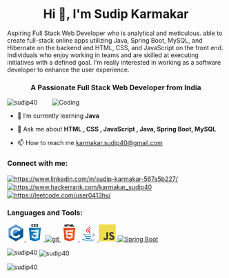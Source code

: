 <h1 align="center">Hi 👋, I'm Sudip Karmakar</h1>
<p> Aspiring Full Stack Web Developer who is analytical and meticulous. able to create full-stack online apps utilizing Java, Spring Boot, MySQL, and Hibernate on the backend and HTML, CSS, and JavaScript on the front end. Individuals who enjoy working in teams and are skilled at executing initiatives with a defined goal. I'm really interested in working as a software developer to enhance the user experience.</p>
<h3 align="center">A Passionate Full Stack Web Developer from India</h3>
<img align="right" width="400" src="https://c.tenor.com/2uyENRmiUt0AAAAC/coding.gif" alt="Coding">
<p align="left"> <img src="https://komarev.com/ghpvc/?username=sudip40&label=Profile%20views&color=0e75b6&style=flat" alt="sudip40" /> </p>

- 🌱 I’m currently learning **Java**

- 💬 Ask me about **HTML , CSS , JavaScript , Java, Spring Boot, MySQL**

- 📫 How to reach me karmakar.sudip40@gmail.com

<h3 align="left">Connect with me:</h3>
<p align="left">
<a href="https://www.linkedin.com/in/sudip-karmakar-567a5b227/" target="blank"><img align="center" src="https://raw.githubusercontent.com/rahuldkjain/github-profile-readme-generator/master/src/images/icons/Social/linked-in-alt.svg" alt="https://www.linkedin.com/in/sudip-karmakar-567a5b227/" height="30" width="40" /></a>
<a href="https://www.hackerrank.com/karmakar_sudip40" target="blank"><img align="center" src="https://raw.githubusercontent.com/rahuldkjain/github-profile-readme-generator/master/src/images/icons/Social/hackerrank.svg" alt="https://www.hackerrank.com/karmakar_sudip40" height="30" width="40" /></a>
<a href="https://leetcode.com/user0413hy/" target="blank"><img align="center" src="https://raw.githubusercontent.com/rahuldkjain/github-profile-readme-generator/master/src/images/icons/Social/leet-code.svg" alt="https://leetcode.com/user0413hy/" height="30" width="40" /></a>
</p>

<h3 align="left">Languages and Tools:</h3>
<p align="left" display="flex" aling-items="center"> <a href="https://www.cprogramming.com/" target="_blank" rel="noreferrer"> <img src="https://raw.githubusercontent.com/devicons/devicon/master/icons/c/c-original.svg" alt="c" width="40" height="40"/> </a> <a href="https://www.w3schools.com/css/" target="_blank" rel="noreferrer"> <img src="https://raw.githubusercontent.com/devicons/devicon/master/icons/css3/css3-original-wordmark.svg" alt="css3" width="40" height="40"/> </a> <a href="https://git-scm.com/" target="_blank" rel="noreferrer"> <img src="https://www.vectorlogo.zone/logos/git-scm/git-scm-icon.svg" alt="git" width="40" height="40"/> </a> <a href="https://www.w3.org/html/" target="_blank" rel="noreferrer"> <img src="https://raw.githubusercontent.com/devicons/devicon/master/icons/html5/html5-original-wordmark.svg" alt="html5" width="40" height="40"/> </a> <a href="https://www.java.com" target="_blank" rel="noreferrer"> <img src="https://raw.githubusercontent.com/devicons/devicon/master/icons/java/java-original.svg" alt="java" width="40" height="40"/> </a> <a href="https://developer.mozilla.org/en-US/docs/Web/JavaScript" target="_blank" rel="noreferrer"> <img src="https://raw.githubusercontent.com/devicons/devicon/master/icons/javascript/javascript-original.svg" alt="javascript" width="40" height="40"/> </a> <a href="https://spring.io/projects/spring-boot" target="_blank" rel="noreferrer"> <img src="https://spring.io/images/spring-logo-9146a4d3298760c2e7e49595184e1975.svg" alt="Spring Boot" width="60" height="50"/> </a></p>

<p><img align="left" src="https://github-readme-stats.vercel.app/api/top-langs?username=sudip40&show_icons=true&locale=en&layout=compact" alt="sudip40" /></p>

<p>&nbsp;<img align="center" src="https://github-readme-stats.vercel.app/api?username=sudip40&show_icons=true&locale=en" alt="sudip40" /></p>

<p><img align="center" src="https://github-readme-streak-stats.herokuapp.com/?user=sudip40&" alt="sudip40" /></p>
